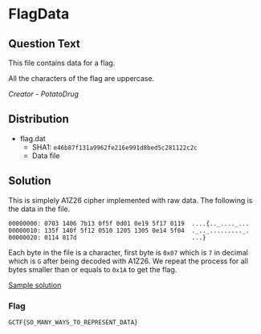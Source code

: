 # FlagData

## Question Text

This file contains data for a flag.

All the characters of the flag are uppercase.

*Creator - PotatoDrug*

## Distribution
- flag.dat
    - SHA1: `e46b87f131a9962fe216e991d8bed5c281122c2c`
    - Data file

## Solution
This is simplely A1Z26 cipher implemented with raw data. The following is the data in the file.

```
00000000: 0703 1406 7b13 0f5f 0d01 0e19 5f17 0119  ....{.._...._...
00000010: 135f 140f 5f12 0510 1205 1305 0e14 5f04  ._.._........._.
00000020: 0114 017d                                ...}
```

Each byte in the file is a character, first byte is `0x07` which is `7` in decimal which is `G` after being decoded with A1Z26. We repeat the process for all bytes smaller than or equals to `0x1A` to get the flag.

[Sample solution](solution/solve.py)

### Flag
`GCTF{SO_MANY_WAYS_TO_REPRESENT_DATA}`

